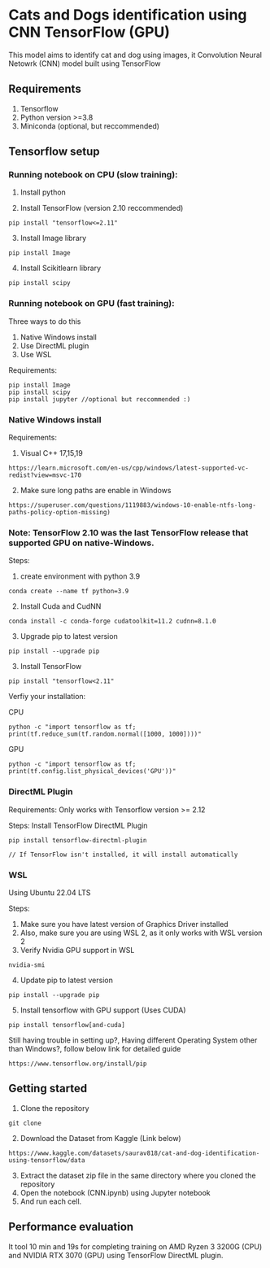 # Cats and Dogs identification using CNN TensorFlow (GPU)

This model aims to identify cat and dog using images, it Convolution Neural Netowrk (CNN) model built using TensorFlow

## Requirements
1. Tensorflow
2. Python version >=3.8
3. Miniconda (optional, but reccommended)

## Tensorflow setup
### Running notebook on CPU (slow training):
1. Install python
   
2. Install TensorFlow (version 2.10 reccommended)
  ```
  pip install "tensorflow<=2.11"
  ```

3. Install Image library
```
pip install Image
```

4. Install Scikitlearn library
```
pip install scipy
```

### Running notebook on GPU (fast training):

Three ways to do this
 1. Native Windows install
 2. Use DirectML plugin
 3. Use WSL

Requirements: 
```
pip install Image
pip install scipy
pip install jupyter //optional but reccommended :)
```


### Native Windows install

Requirements: 

1. Visual C++ 17,15,19
```
https://learn.microsoft.com/en-us/cpp/windows/latest-supported-vc-redist?view=msvc-170
```

2. Make sure long paths are enable in Windows
```
https://superuser.com/questions/1119883/windows-10-enable-ntfs-long-paths-policy-option-missing)
```
### Note: TensorFlow 2.10 was the last TensorFlow release that supported GPU on native-Windows.

Steps: 
1. create environment with python 3.9 
```
conda create --name tf python=3.9
```
2. Install Cuda and CudNN
```
conda install -c conda-forge cudatoolkit=11.2 cudnn=8.1.0
```
3. Upgrade pip to latest version
```
pip install --upgrade pip
```

3. Install TensorFlow
```
pip install "tensorflow<2.11" 
```

Verfiy your installation:

CPU
```
python -c "import tensorflow as tf; print(tf.reduce_sum(tf.random.normal([1000, 1000])))"
```

GPU
```
python -c "import tensorflow as tf; print(tf.config.list_physical_devices('GPU'))"
```


### DirectML Plugin

Requirements:
Only works with Tensorflow version >= 2.12

Steps:
Install TensorFlow DirectML Plugin
```
pip install tensorflow-directml-plugin

// If TensorFlow isn't installed, it will install automatically
```


### WSL

Using Ubuntu 22.04 LTS

Steps: 
1. Make sure you have latest version of Graphics Driver installed
2. Also, make sure you are using WSL 2, as it only works with WSL version 2
3. Verify Nvidia GPU support in WSL

```
nvidia-smi
```
4. Update pip to latest version

```
pip install --upgrade pip
```
5. Install tensorflow with GPU support (Uses CUDA)

```
pip install tensorflow[and-cuda]
```

Still having trouble in setting up?, Having different Operating System other than Windows?, follow below link for detailed guide
```
https://www.tensorflow.org/install/pip
```

## Getting started
1. Clone the repository
```
git clone 
```
2. Download the Dataset from Kaggle (Link below)
```
https://www.kaggle.com/datasets/saurav818/cat-and-dog-identification-using-tensorflow/data
```

3. Extract the dataset zip file in the same directory where you cloned the repository
4. Open the notebook (CNN.ipynb) using Jupyter notebook
5. And run each cell.

## Performance evaluation
It tool 10 min and 19s for completing training on AMD Ryzen 3 3200G (CPU) and NVIDIA RTX 3070 (GPU) using TensorFlow DirectML plugin.
